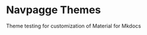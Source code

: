 # Navpagge Themes

 Theme testing for customization of Material for Mkdocs


<!-- Security scan triggered at 2025-09-02 14:23:22 -->

<!-- Security scan triggered at 2025-09-02 15:25:29 -->

<!-- Security scan triggered at 2025-09-02 15:25:46 -->

<!-- Security scan triggered at 2025-09-02 15:26:24 -->

<!-- Security scan triggered at 2025-09-02 15:26:52 -->